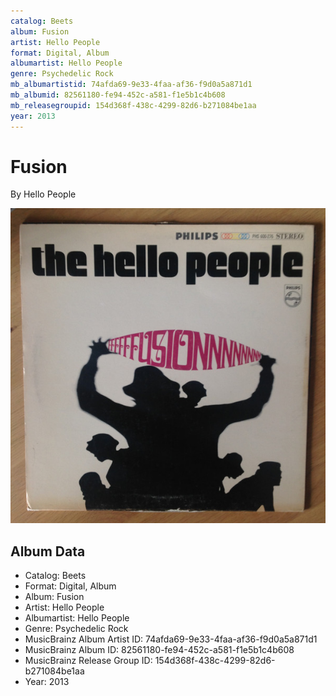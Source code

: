 ```yaml
---
catalog: Beets
album: Fusion
artist: Hello People
format: Digital, Album
albumartist: Hello People
genre: Psychedelic Rock
mb_albumartistid: 74afda69-9e33-4faa-af36-f9d0a5a871d1
mb_albumid: 82561180-fe94-452c-a581-f1e5b1c4b608
mb_releasegroupid: 154d368f-438c-4299-82d6-b271084be1aa
year: 2013
---
```


# Fusion

By Hello People

![](../../assets/beetscovers/Hello_People-Fusion.jpg)

## Album Data

- Catalog: Beets
- Format: Digital, Album
- Album: Fusion
- Artist: Hello People
- Albumartist: Hello People
- Genre: Psychedelic Rock
- MusicBrainz Album Artist ID: 74afda69-9e33-4faa-af36-f9d0a5a871d1
- MusicBrainz Album ID: 82561180-fe94-452c-a581-f1e5b1c4b608
- MusicBrainz Release Group ID: 154d368f-438c-4299-82d6-b271084be1aa
- Year: 2013

